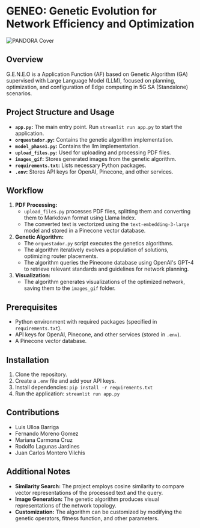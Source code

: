 # GENEO: Genetic Evolution for Network Efficiency and Optimization


![PANDORA Cover](geneo_portada.jpg)


## Overview
G.E.N.E.O is a Application Function (AF) based on Genetic Algorithm (GA) supervised with Large Language Model (LLM), focused on planning, optimization, and configuration of Edge computing in 5G SA (Standalone) scenarios.

## Project Structure and Usage
* **`app.py`:** The main entry point. Run `streamlit run app.py` to start the application.
* **`orquestador.py`:** Contains the genetic algorithm implementation.
* **`model_phase1.py`:** Contains the llm implementation.
* **`upload_files.py`:** Used for uploading and processing PDF files.
* **`images_gif`:** Stores generated images from the genetic algorithm.
* **`requirements.txt`:** Lists necessary Python packages.
* **`.env`:** Stores API keys for OpenAI, Pinecone, and other services.

## Workflow
1. **PDF Processing:**
   * `upload_files.py` processes PDF files, splitting them and converting them to Markdown format using Llama Index.
   * The converted text is vectorized using the `text-embedding-3-large` model and stored in a Pinecone vector database.
2. **Genetic Algorithm:**
   * The `orquestador.py` script executes the genetics algorithms.
   * The algorithm iteratively evolves a population of solutions, optimizing router placements.
   * The algorithm queries the Pinecone database using OpenAI's GPT-4 to retrieve relevant standards and guidelines for network planning.
3. **Visualization:**
   * The algorithm generates visualizations of the optimized network, saving them to the `images_gif` folder.

## Prerequisites
* Python environment with required packages (specified in `requirements.txt`).
* API keys for OpenAI, Pinecone, and other services (stored in `.env`).
* A Pinecone vector database.

## Installation
1. Clone the repository.
2. Create a `.env` file and add your API keys.
3. Install dependencies: `pip install -r requirements.txt`
4. Run the application: `streamlit run app.py`

## Contributions

- Luis Ulloa Barriga
- Fernando Moreno Gomez
- Mariana Carmona Cruz
- Rodolfo Lagunas Jardines
- Juan Carlos Montero Vilchis

## Additional Notes
* **Similarity Search:** The project employs cosine similarity to compare vector representations of the processed text and the query.
* **Image Generation:** The genetic algorithm produces visual representations of the network topology.
* **Customization:** The algorithm can be customized by modifying the genetic operators, fitness function, and other parameters.

